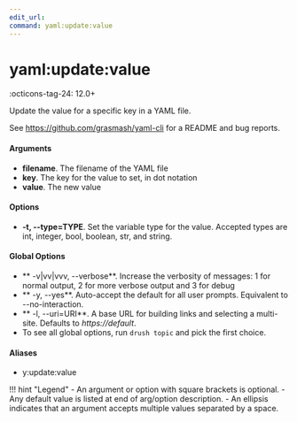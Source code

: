 ```yaml
---
edit_url: 
command: yaml:update:value
---
```

# yaml:update:value

:octicons-tag-24: 12.0+

Update the value for a specific key in a YAML file.

See https://github.com/grasmash/yaml-cli for a README and bug reports.

#### Arguments

- **filename**. The filename of the YAML file
- **key**. The key for the value to set, in dot notation
- **value**. The new value

#### Options

- **-t, --type=TYPE**. Set the variable type for the value. Accepted types are int, integer, bool, boolean, str, and string.

#### Global Options

- ** -v|vv|vvv, --verbose**. Increase the verbosity of messages: 1 for normal output, 2 for more verbose output and 3 for debug
- ** -y, --yes**. Auto-accept the default for all user prompts. Equivalent to --no-interaction.
- ** -l, --uri=URI**. A base URL for building links and selecting a multi-site. Defaults to *https://default*.
- To see all global options, run <code>drush topic</code> and pick the first choice.

#### Aliases

- y:update:value

!!! hint "Legend"
    - An argument or option with square brackets is optional.
    - Any default value is listed at end of arg/option description.
    - An ellipsis indicates that an argument accepts multiple values separated by a space.